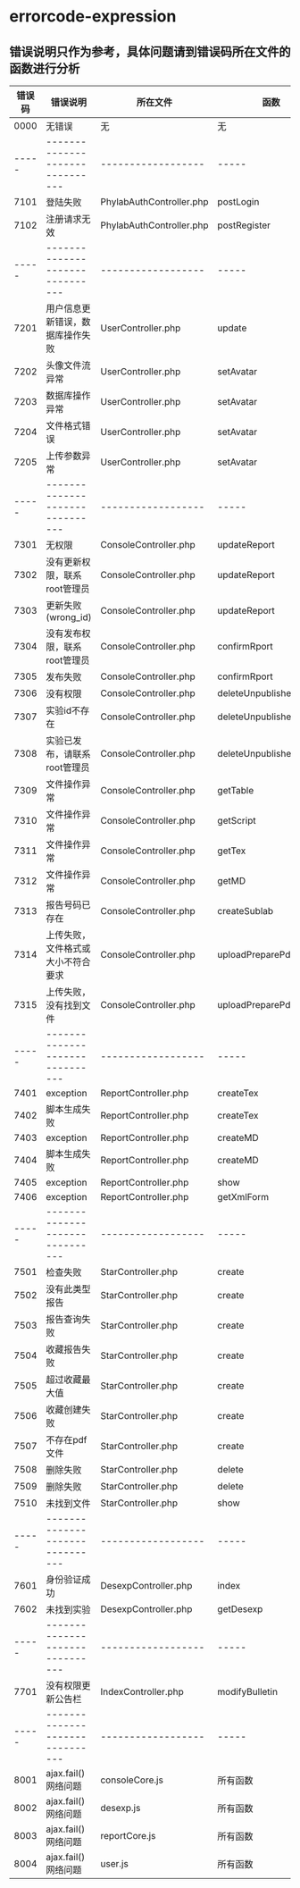 
errorcode-expression
====
错误说明只作为参考，具体问题请到错误码所在文件的函数进行分析
---------


错误码|错误说明                       |所在文件           |函数
-----|-------------------------------|------------------|-----
0000 |无错误                         |无                 |无
-----|-------------------------------|------------------|-----
7101|登陆失败|PhylabAuthController.php|postLogin
7102|注册请求无效|PhylabAuthController.php|postRegister
-----|-------------------------------|------------------|-----
7201|用户信息更新错误，数据库操作失败   |UserController.php|update
7202|头像文件流异常                   |UserController.php|setAvatar
7203|数据库操作异常                   |UserController.php|setAvatar
7204|文件格式错误                     |UserController.php|setAvatar
7205|上传参数异常                     |UserController.php|setAvatar
-----|-------------------------------|------------------|-----
7301|无权限                           |ConsoleController.php|updateReport
7302|没有更新权限，联系root管理员       |ConsoleController.php|updateReport
7303|更新失败(wrong_id)                |ConsoleController.php|updateReport
7304|没有发布权限，联系root管理员        |ConsoleController.php|confirmRport
7305|发布失败                          |ConsoleController.php|confirmRport
7306|没有权限                          |ConsoleController.php|deleteUnpublishedReport
7307|实验id不存在                          |ConsoleController.php|deleteUnpublishedReport
7308|实验已发布，请联系root管理员         |ConsoleController.php|deleteUnpublishedReport
7309|文件操作异常                     |ConsoleController.php|getTable
7310|文件操作异常|ConsoleController.php|getScript
7311|文件操作异常|ConsoleController.php|getTex
7312|文件操作异常|ConsoleController.php|getMD
7313|报告号码已存在|ConsoleController.php|createSublab
7314|上传失败，文件格式或大小不符合要求|ConsoleController.php|uploadPreparePdf
7315|上传失败，没有找到文件|ConsoleController.php|uploadPreparePdf
-----|-------------------------------|------------------|-----
7401|exception|ReportController.php|createTex
7402|脚本生成失败|ReportController.php|createTex
7403|exception|ReportController.php|createMD
7404|脚本生成失败|ReportController.php|createMD
7405|exception|ReportController.php|show
7406|exception|ReportController.php|getXmlForm
-----|-------------------------------|------------------|-----
7501|检查失败|StarController.php|create
7502|没有此类型报告|StarController.php|create
7503|报告查询失败|StarController.php|create
7504|收藏报告失败|StarController.php|create
7505|超过收藏最大值|StarController.php|create
7506|收藏创建失败|StarController.php|create
7507|不存在pdf文件|StarController.php|create
7508|删除失败|StarController.php|delete
7509|删除失败|StarController.php|delete
7510|未找到文件|StarController.php|show
-----|-------------------------------|------------------|-----
7601|身份验证成功|DesexpController.php|index
7602|未找到实验|DesexpController.php|getDesexp
-----|-------------------------------|------------------|-----
7701|没有权限更新公告栏|IndexController.php|modifyBulletin|
-----|-------------------------------|------------------|-----
8001|ajax.fail()网络问题|consoleCore.js|所有函数
8002|ajax.fail()网络问题|desexp.js|所有函数
8003|ajax.fail()网络问题|reportCore.js|所有函数
8004|ajax.fail()网络问题|user.js|所有函数



